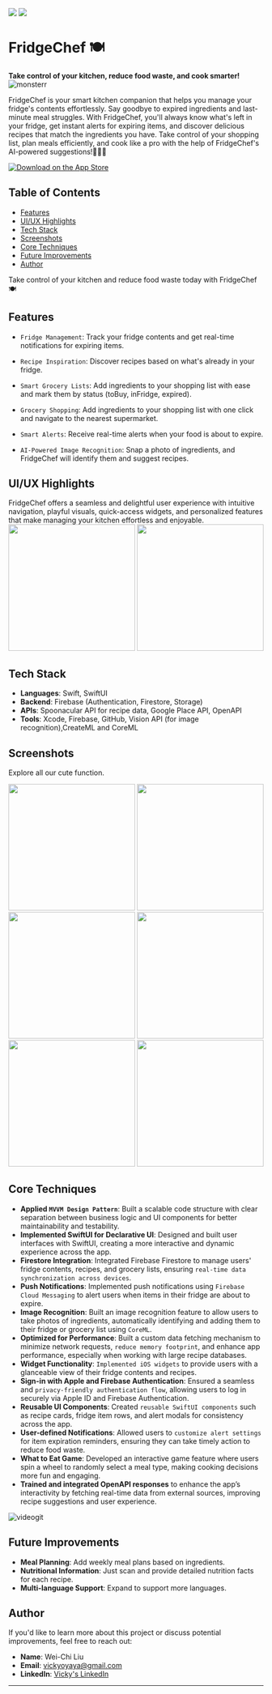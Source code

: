 

<p align="left">
    <img src="https://img.shields.io/badge/platform-iOS-lightgray">
    <img src="https://img.shields.io/badge/release-v1.0.2-green">
</p>

# FridgeChef 🍽️ 
**Take control of your kitchen, reduce food waste, and cook smarter!**
![monsterr](https://github.com/user-attachments/assets/86512552-cb9a-4ea4-a64a-2a6b93ac4498)

FridgeChef is your smart kitchen companion that helps you manage your fridge's contents effortlessly. Say goodbye to expired ingredients and last-minute meal struggles. With FridgeChef, you'll always know what's left in your fridge, get instant alerts for expiring items, and discover delicious recipes that match the ingredients you have. Take control of your shopping list, plan meals efficiently, and cook like a pro with the help of FridgeChef's AI-powered suggestions!👩🏻‍🍳
<br>

[![Download on the App Store](https://developer.apple.com/app-store/marketing/guidelines/images/badge-download-on-the-app-store.svg)](https://apps.apple.com/tw/app/fridgechef/id6695727520?l=en-GB)
 
 ## Table of Contents
* [Features](#Features)
* [UI/UX Highlights](#UI/UX-Highlights)
* [Tech Stack](#Tech-Stack)
* [Screenshots](#Screenshots)
* [Core Techniques](#Core-Techniques)
* [Future Improvements](#Future-Improvements)
* [Author](#Author)

Take control of your kitchen and reduce food waste today with FridgeChef 🍽️
<br>

## Features

* `Fridge Management`: 
Track your fridge contents and get real-time notifications for expiring items.

* `Recipe Inspiration`: 
Discover recipes based on what's already in your fridge.

* `Smart Grocery Lists`: 
Add ingredients to your shopping list with ease and mark them by status (toBuy, inFridge, expired).

* `Grocery Shopping`: 
Add ingredients to your shopping list with one click and navigate to the nearest supermarket.

* `Smart Alerts`: 
Receive real-time alerts when your food is about to expire.

* `AI-Powered Image Recognition`: 
Snap a photo of ingredients, and FridgeChef will identify them and suggest recipes.

## UI/UX Highlights
FridgeChef offers a seamless and delightful user experience with intuitive navigation, playful visuals, quick-access widgets, and personalized features that make managing your kitchen effortless and enjoyable.
<br>
<img src="https://github.com/user-attachments/assets/8016ef75-7a01-4fa1-bbc8-579d7f90bed3" width="250" />
<img src="https://github.com/user-attachments/assets/ea90db09-73a8-4920-be85-3c1c21981062" width="250" />

<p align="left">

## Tech Stack

- **Languages**: Swift, SwiftUI
- **Backend**: Firebase (Authentication, Firestore, Storage)
- **APIs**: Spoonacular API for recipe data, Google Place API, OpenAPI
- **Tools**: Xcode, Firebase, GitHub, Vision API (for image recognition),CreateML and CoreML

## Screenshots
Explore all our cute function.

<img src="https://github.com/user-attachments/assets/582a5b3c-0e3f-42c3-a84f-8bfb896457a4" width="250" />
<img src="https://github.com/user-attachments/assets/3d99ea36-6a05-41aa-8ad2-dc3a1a25ff76" width="250" />
<img src="https://github.com/user-attachments/assets/e176a508-ec9f-4af3-96bd-82ac56a662fd" width="250" />
<img src="https://github.com/user-attachments/assets/814ece68-710c-408c-a29b-7de5770461c7" width="250" />
<img src="https://github.com/user-attachments/assets/3e50dcff-61ff-4de8-970c-7a4fcfc7bad4" width="250" />
<img src="https://github.com/user-attachments/assets/0c239657-9c95-40c1-864a-af311d42f03a" width="250" />

## Core Techniques

- **Applied `MVVM Design Pattern`**: Built a scalable code structure with clear separation between business logic and UI components for better maintainability and testability.
- **Implemented SwiftUI for Declarative UI**: Designed and built user interfaces with SwiftUI, creating a more interactive and dynamic experience across the app.
- **Firestore Integration**: Integrated Firebase Firestore to manage users' fridge contents, recipes, and grocery lists, ensuring `real-time data synchronization across devices`.
- **Push Notifications**: Implemented push notifications using `Firebase Cloud Messaging` to alert users when items in their fridge are about to expire.
- **Image Recognition**: Built an image recognition feature to allow users to take photos of ingredients, automatically identifying and adding them to their fridge or grocery list using `CoreML`.
- **Optimized for Performance**: Built a custom data fetching mechanism to minimize network requests, `reduce memory footprint`, and enhance app performance, especially when working with large recipe databases.
- **Widget Functionality**: `Implemented iOS widgets` to provide users with a glanceable view of their fridge contents and recipes.
- **Sign-in with Apple and Firebase Authentication**: Ensured a seamless and `privacy-friendly authentication flow`, allowing users to log in securely via Apple ID and Firebase Authentication.
- **Reusable UI Components**: Created `reusable SwiftUI components` such as recipe cards, fridge item rows, and alert modals for consistency across the app.
- **User-defined Notifications**: Allowed users to `customize alert settings` for item expiration reminders, ensuring they can take timely action to reduce food waste.
- **What to Eat Game**: Developed an interactive game feature where users spin a wheel to randomly select a meal type, making cooking decisions more fun and engaging.
-  **Trained and integrated OpenAPI responses** to enhance the app’s interactivity by fetching real-time data from external sources, improving recipe suggestions and user experience.

![videogit](https://github.com/user-attachments/assets/464be755-df5d-4378-bc7c-0c5651836c09)

## Future Improvements

- **Meal Planning**: Add weekly meal plans based on ingredients.
- **Nutritional Information**: Just scan and provide detailed nutrition facts for each recipe.
- **Multi-language Support**: Expand to support more languages.


## Author

If you'd like to learn more about this project or discuss potential improvements, feel free to reach out:

- **Name**: Wei-Chi Liu
- **Email**: [vickyoyaya@gmail.com](mailto:vickyoyaya@gmail.com)
- **LinkedIn**: [Vicky's LinkedIn](https://www.linkedin.com/in/vickyishere/)

---


